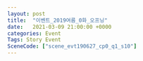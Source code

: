 ```yaml
---
layout: post
title:  "이벤트_2019여름_0화_오프닝"
date:   2021-03-09 21:00:00 +0000
categories: Event
Tags: Story Event
SceneCode: ["scene_evt190627_cp0_q1_s10"]
---
```

